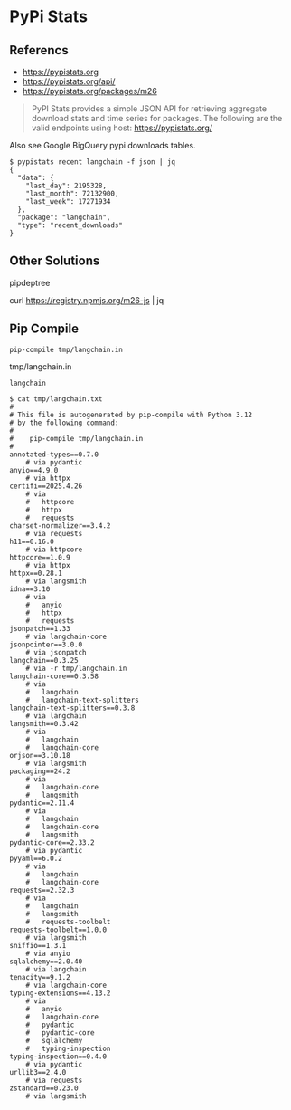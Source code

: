 # PyPi Stats

## Referencs

- https://pypistats.org
- https://pypistats.org/api/
- https://pypistats.org/packages/m26

> PyPI Stats provides a simple JSON API for retrieving aggregate download stats
> and time series for packages. The following are the valid endpoints using host: 
> https://pypistats.org/

Also see  Google BigQuery pypi downloads tables.

```
$ pypistats recent langchain -f json | jq
{
  "data": {
    "last_day": 2195328,
    "last_month": 72132900,
    "last_week": 17271934
  },
  "package": "langchain",
  "type": "recent_downloads"
}
```

## Other Solutions

pipdeptree

curl https://registry.npmjs.org/m26-js | jq


## Pip Compile

```
pip-compile tmp/langchain.in
```

tmp/langchain.in

```
langchain
```

```
$ cat tmp/langchain.txt
#
# This file is autogenerated by pip-compile with Python 3.12
# by the following command:
#
#    pip-compile tmp/langchain.in
#
annotated-types==0.7.0
    # via pydantic
anyio==4.9.0
    # via httpx
certifi==2025.4.26
    # via
    #   httpcore
    #   httpx
    #   requests
charset-normalizer==3.4.2
    # via requests
h11==0.16.0
    # via httpcore
httpcore==1.0.9
    # via httpx
httpx==0.28.1
    # via langsmith
idna==3.10
    # via
    #   anyio
    #   httpx
    #   requests
jsonpatch==1.33
    # via langchain-core
jsonpointer==3.0.0
    # via jsonpatch
langchain==0.3.25
    # via -r tmp/langchain.in
langchain-core==0.3.58
    # via
    #   langchain
    #   langchain-text-splitters
langchain-text-splitters==0.3.8
    # via langchain
langsmith==0.3.42
    # via
    #   langchain
    #   langchain-core
orjson==3.10.18
    # via langsmith
packaging==24.2
    # via
    #   langchain-core
    #   langsmith
pydantic==2.11.4
    # via
    #   langchain
    #   langchain-core
    #   langsmith
pydantic-core==2.33.2
    # via pydantic
pyyaml==6.0.2
    # via
    #   langchain
    #   langchain-core
requests==2.32.3
    # via
    #   langchain
    #   langsmith
    #   requests-toolbelt
requests-toolbelt==1.0.0
    # via langsmith
sniffio==1.3.1
    # via anyio
sqlalchemy==2.0.40
    # via langchain
tenacity==9.1.2
    # via langchain-core
typing-extensions==4.13.2
    # via
    #   anyio
    #   langchain-core
    #   pydantic
    #   pydantic-core
    #   sqlalchemy
    #   typing-inspection
typing-inspection==0.4.0
    # via pydantic
urllib3==2.4.0
    # via requests
zstandard==0.23.0
    # via langsmith
```